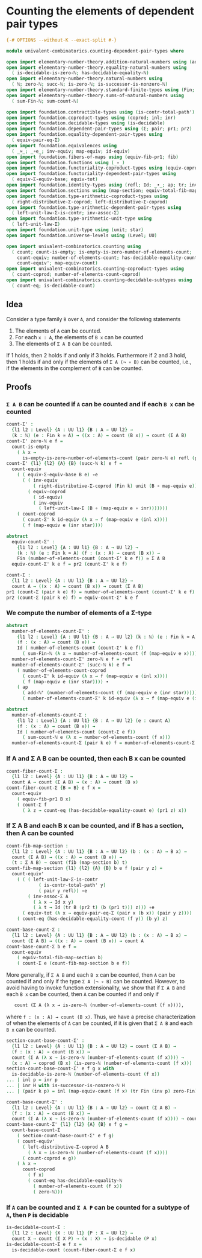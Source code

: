 # Counting the elements of dependent pair types

```agda
{-# OPTIONS --without-K --exact-split #-}

module univalent-combinatorics.counting-dependent-pair-types where

open import elementary-number-theory.addition-natural-numbers using (add-ℕ')
open import elementary-number-theory.equality-natural-numbers using
  ( is-decidable-is-zero-ℕ; has-decidable-equality-ℕ)
open import elementary-number-theory.natural-numbers using
  ( ℕ; zero-ℕ; succ-ℕ; is-zero-ℕ; is-successor-is-nonzero-ℕ)
open import elementary-number-theory.standard-finite-types using (Fin; zero-Fin)
open import elementary-number-theory.sums-of-natural-numbers using
  ( sum-Fin-ℕ; sum-count-ℕ)

open import foundation.contractible-types using (is-contr-total-path')
open import foundation.coproduct-types using (coprod; inl; inr)
open import foundation.decidable-types using (is-decidable)
open import foundation.dependent-pair-types using (Σ; pair; pr1; pr2)
open import foundation.equality-dependent-pair-types using
  ( equiv-pair-eq-Σ)
open import foundation.equivalences using
  ( _≃_; _∘e_; inv-equiv; map-equiv; id-equiv)
open import foundation.fibers-of-maps using (equiv-fib-pr1; fib)
open import foundation.functions using (_∘_)
open import foundation.functoriality-coproduct-types using (equiv-coprod)
open import foundation.functoriality-dependent-pair-types using
  ( equiv-Σ-equiv-base; equiv-tot)
open import foundation.identity-types using (refl; Id; _∙_; ap; tr; inv)
open import foundation.sections using (map-section; equiv-total-fib-map-section)
open import foundation.type-arithmetic-coproduct-types using
  ( right-distributive-Σ-coprod; left-distributive-Σ-coprod)
open import foundation.type-arithmetic-dependent-pair-types using
  ( left-unit-law-Σ-is-contr; inv-assoc-Σ)
open import foundation.type-arithmetic-unit-type using
  ( left-unit-law-Σ)
open import foundation.unit-type using (unit; star)
open import foundation.universe-levels using (Level; UU)

open import univalent-combinatorics.counting using
  ( count; count-is-empty; is-empty-is-zero-number-of-elements-count;
    count-equiv; number-of-elements-count; has-decidable-equality-count;
    count-equiv'; map-equiv-count)
open import univalent-combinatorics.counting-coproduct-types using
  ( count-coprod; number-of-elements-count-coprod)
open import univalent-combinatorics.counting-decidable-subtypes using
  ( count-eq; is-decidable-count)
```

## Idea

Consider a type family `B` over `A`, and consider the following statements

1. The elements of `A` can be counted.
2. For each `x : A`, the elements of `B x` can be counted
3. The elements of `Σ A B` can be counted.

If 1 holds, then 2 holds if and only if 3 holds. Furthermore if 2 and 3 hold, then 1 holds if and only if the elements of `Σ A (¬ ∘ B)` can be counted, i.e., if the elements in the complement of `B` can be counted.

## Proofs

### `Σ A B` can be counted if `A` can be counted and if each `B x` can be counted

```agda
count-Σ' :
  {l1 l2 : Level} {A : UU l1} {B : A → UU l2} →
  (k : ℕ) (e : Fin k ≃ A) → ((x : A) → count (B x)) → count (Σ A B)
count-Σ' zero-ℕ e f =
  count-is-empty
    ( λ x →
      is-empty-is-zero-number-of-elements-count (pair zero-ℕ e) refl (pr1 x))
count-Σ' {l1} {l2} {A} {B} (succ-ℕ k) e f =
  count-equiv
    ( ( equiv-Σ-equiv-base B e) ∘e
      ( ( inv-equiv
          ( right-distributive-Σ-coprod (Fin k) unit (B ∘ map-equiv e))) ∘e
        ( equiv-coprod
          ( id-equiv)
          ( inv-equiv
            ( left-unit-law-Σ (B ∘ (map-equiv e ∘ inr)))))))
    ( count-coprod
      ( count-Σ' k id-equiv (λ x → f (map-equiv e (inl x))))
      ( f (map-equiv e (inr star))))

abstract
  equiv-count-Σ' :
    {l1 l2 : Level} {A : UU l1} {B : A → UU l2} →
    (k : ℕ) (e : Fin k ≃ A) (f : (x : A) → count (B x)) →
    Fin (number-of-elements-count (count-Σ' k e f)) ≃ Σ A B
  equiv-count-Σ' k e f = pr2 (count-Σ' k e f)

count-Σ :
  {l1 l2 : Level} {A : UU l1} {B : A → UU l2} →
  count A → ((x : A) → count (B x)) → count (Σ A B)
pr1 (count-Σ (pair k e) f) = number-of-elements-count (count-Σ' k e f)
pr2 (count-Σ (pair k e) f) = equiv-count-Σ' k e f
```

### We compute the number of elements of a Σ-type

```agda
abstract
  number-of-elements-count-Σ' :
    {l1 l2 : Level} {A : UU l1} {B : A → UU l2} (k : ℕ) (e : Fin k ≃ A) →
    (f : (x : A) → count (B x)) →
    Id ( number-of-elements-count (count-Σ' k e f))
      ( sum-Fin-ℕ (λ x → number-of-elements-count (f (map-equiv e x)))) 
  number-of-elements-count-Σ' zero-ℕ e f = refl
  number-of-elements-count-Σ' (succ-ℕ k) e f =
    ( number-of-elements-count-coprod
      ( count-Σ' k id-equiv (λ x → f (map-equiv e (inl x))))
      ( f (map-equiv e (inr star)))) ∙
    ( ap
      ( add-ℕ' (number-of-elements-count (f (map-equiv e (inr star)))))
      ( number-of-elements-count-Σ' k id-equiv (λ x → f (map-equiv e (inl x)))))

abstract
  number-of-elements-count-Σ :
    {l1 l2 : Level} {A : UU l1} {B : A → UU l2} (e : count A)
    (f : (x : A) → count (B x)) →
    Id ( number-of-elements-count (count-Σ e f))
      ( sum-count-ℕ e (λ x → number-of-elements-count (f x)))
  number-of-elements-count-Σ (pair k e) f = number-of-elements-count-Σ' k e f
```

### If A and Σ A B can be counted, then each B x can be counted

```agda
count-fiber-count-Σ :
  {l1 l2 : Level} {A : UU l1} {B : A → UU l2} →
  count A → count (Σ A B) → (x : A) → count (B x)
count-fiber-count-Σ {B = B} e f x =
  count-equiv
    ( equiv-fib-pr1 B x)
    ( count-Σ f
      ( λ z → count-eq (has-decidable-equality-count e) (pr1 z) x))
```

### If Σ A B and each B x can be counted, and if B has a section, then A can be counted

```agda
count-fib-map-section :
  {l1 l2 : Level} {A : UU l1} {B : A → UU l2} (b : (x : A) → B x) →
  count (Σ A B) → ((x : A) → count (B x)) →
  (t : Σ A B) → count (fib (map-section b) t)
count-fib-map-section {l1} {l2} {A} {B} b e f (pair y z) =
  count-equiv'
    ( ( ( left-unit-law-Σ-is-contr
            ( is-contr-total-path' y)
            ( pair y refl)) ∘e
        ( inv-assoc-Σ A
          ( λ x → Id x y)
          ( λ t → Id (tr B (pr2 t) (b (pr1 t))) z))) ∘e
      ( equiv-tot (λ x → equiv-pair-eq-Σ (pair x (b x)) (pair y z))))
    ( count-eq (has-decidable-equality-count (f y)) (b y) z)

count-base-count-Σ :
  {l1 l2 : Level} {A : UU l1} {B : A → UU l2} (b : (x : A) → B x) →
  count (Σ A B) → ((x : A) → count (B x)) → count A
count-base-count-Σ b e f =
  count-equiv
    ( equiv-total-fib-map-section b)
    ( count-Σ e (count-fib-map-section b e f))
```

More generally, if `Σ A B` and each `B x` can be counted, then `A` can be counted if and only if the type `Σ A (¬ ∘ B)` can be counted. However, to avoid having to invoke function extensionality, we show that if `Σ A B` and each `B x` can be counted, then `A` can be counted if and only if

```md
   count (Σ A (λ x → is-zero-ℕ (number-of-elements-count (f x)))),
```

where `f : (x : A) → count (B x)`. Thus, we have a precise characterization of when the elements of `A` can be counted, if it is given that `Σ A B` and each `B x` can be counted.

```agda
section-count-base-count-Σ' :
  {l1 l2 : Level} {A : UU l1} {B : A → UU l2} → count (Σ A B) →
  (f : (x : A) → count (B x)) →
  count (Σ A (λ x → is-zero-ℕ (number-of-elements-count (f x)))) →
  (x : A) → coprod (B x) (is-zero-ℕ (number-of-elements-count (f x)))
section-count-base-count-Σ' e f g x with
  is-decidable-is-zero-ℕ (number-of-elements-count (f x))
... | inl p = inr p
... | inr H with is-successor-is-nonzero-ℕ H
... | (pair k p) = inl (map-equiv-count (f x) (tr Fin (inv p) zero-Fin))

count-base-count-Σ' :
  {l1 l2 : Level} {A : UU l1} {B : A → UU l2} → count (Σ A B) →
  (f : (x : A) → count (B x)) →
  count (Σ A (λ x → is-zero-ℕ (number-of-elements-count (f x)))) → count A
count-base-count-Σ' {l1} {l2} {A} {B} e f g =
  count-base-count-Σ
    ( section-count-base-count-Σ' e f g)
    ( count-equiv'
      ( left-distributive-Σ-coprod A B
        ( λ x → is-zero-ℕ (number-of-elements-count (f x))))
      ( count-coprod e g))
    ( λ x →
      count-coprod
        ( f x)
        ( count-eq has-decidable-equality-ℕ
          ( number-of-elements-count (f x))
          ( zero-ℕ)))
```

### If `A` can be counted and `Σ A P` can be counted for a subtype of `A`, then `P` is decidable

```agda
is-decidable-count-Σ :
  {l1 l2 : Level} {X : UU l1} {P : X → UU l2} →
  count X → count (Σ X P) → (x : X) → is-decidable (P x)
is-decidable-count-Σ e f x =
  is-decidable-count (count-fiber-count-Σ e f x)
```
